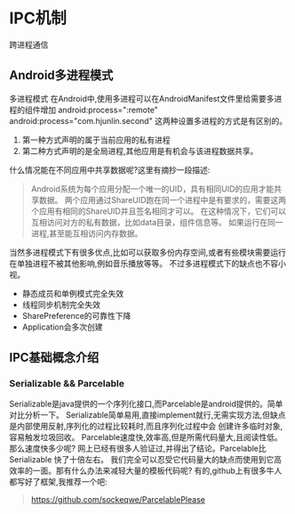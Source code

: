 # IPC机制

跨进程通信

## Android多进程模式
多进程模式
在Android中,使用多进程可以在AndroidManifest文件里给需要多进程的组件增加
android:process=":remote"
android:process="com.hjunlin.second"
这两种设置多进程的方式是有区别的。
1. 第一种方式声明的属于当前应用的私有进程
2. 第二种方式声明的是全局进程,其他应用是有机会与该进程数据共享。

什么情况能在不同应用中共享数据呢?这里有摘抄一段描述:

>Android系统为每个应用分配一个唯一的UID，具有相同UID的应用才能共享数据。
两个应用通过ShareUID跑在同一个进程中是有要求的，需要这两个应用有相同的ShareUID并且签名相同才可以。
在这种情况下，它们可以互相访问对方的私有数据，比如data目录，组件信息等。
如果运行在同一进程,甚至能互相访问内存数据。

当然多进程模式下有很多优点,比如可以获取多份内存空间,或者有些模块需要运行在单独进程不被其他影响,例如音乐播放等等。
不过多进程模式下的缺点也不容小视。
* 静态成员和单例模式完全失效
* 线程同步机制完全失效
* SharePreference的可靠性下降
* Application会多次创建

## IPC基础概念介绍
### Serializable && Parcelable
Serializable是java提供的一个序列化接口,而Parcelable是android提供的。简单对比分析一下。
Serializable简单易用,直接implement就行,无需实现方法,但缺点是内部使用反射,序列化的过程比较耗时,而且序列化过程中会
创建许多临时对象,容易触发垃圾回收。
Parcelable速度快,效率高,但是所需代码量大,且阅读性低。
那么速度快多少呢? 网上已经有很多人验证过,并得出了结论。Parcelable比Serializable 快了十倍左右。
我们完全可以忍受它代码量大的缺点而使用到它高效率的一面。那有什么办法来减轻大量的模板代码呢?
有的,github上有很多牛人都写好了框架,我推荐一个吧:
> https://github.com/sockeqwe/ParcelablePlease




